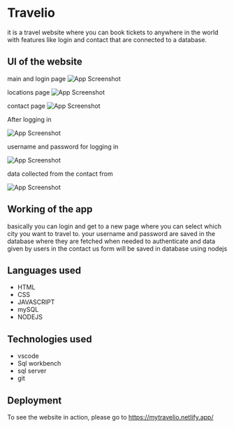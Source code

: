 
# Travelio 

it is a travel website where you can book tickets to anywhere in the world with features like login and contact that are connected to a database.
 



















## UI of the website
main and login page
![App Screenshot](https://snipboard.io/T2yt9c.jpg)


locations page
![App Screenshot](https://snipboard.io/x3aJRn.jpg)


contact page
![App Screenshot](https://snipboard.io/Oqrk4v.jpg)

After logging in 

![App Screenshot](https://snipboard.io/x0BXGT.jpg)

username and password for logging in


![App Screenshot](https://snipboard.io/AiH82I.jpg)

data collected from the contact from

![App Screenshot](https://snipboard.io/09ag8v.jpg)
## Working of the app
basically you can login and get to a new page where you can select which city you want to travel to.
your username and password are saved in the database where they are fetched when needed to authenticate
and data given by users in the contact us form will be saved in database using nodejs
## Languages used
- HTML
- CSS
- JAVASCRIPT
- mySQL
- NODEJS

## Technologies used
- vscode
- Sql workbench
- sql server
- git


## Deployment

To see the website in action, please go to https://mytravelio.netlify.app/
